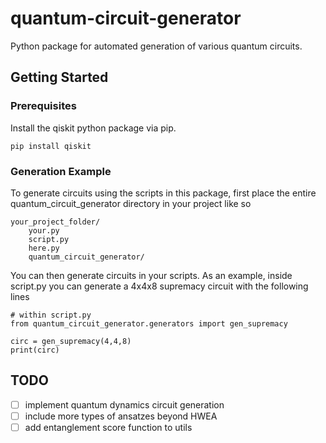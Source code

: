 # quantum-circuit-generator
Python package for automated generation of various quantum circuits.

## Getting Started

### Prerequisites

Install the qiskit python package via pip.

```
pip install qiskit
```

### Generation Example
To generate circuits using the scripts in this package, first place the entire quantum_circuit_generator directory in your project like so

```
your_project_folder/
    your.py
    script.py
    here.py
    quantum_circuit_generator/
```

You can then generate circuits in your scripts.
As an example, inside script.py you can generate a 4x4x8 supremacy circuit with the following lines

```
# within script.py
from quantum_circuit_generator.generators import gen_supremacy

circ = gen_supremacy(4,4,8)
print(circ)
```

## TODO

 - [ ] implement quantum dynamics circuit generation
 - [ ] include more types of ansatzes beyond HWEA
 - [ ] add entanglement score function to utils
